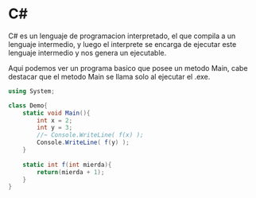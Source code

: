 # C#
C# es un lenguaje de programacion interpretado, el que compila a un lenguaje
intermedio, y luego el interprete se encarga de ejecutar este lenguaje
intermedio y nos genera un ejecutable.

Aqui podemos ver un programa basico que posee un metodo Main, cabe destacar
que el metodo Main se llama solo al ejecutar el .exe.

```C#
using System;

class Demo{
	static void Main(){
		int x = 2;
		int y = 3;
		//~ Console.WriteLine( f(x) );
		Console.WriteLine( f(y) );
	}
	
	static int f(int mierda){
		return(mierda + 1);
	}
}
```

